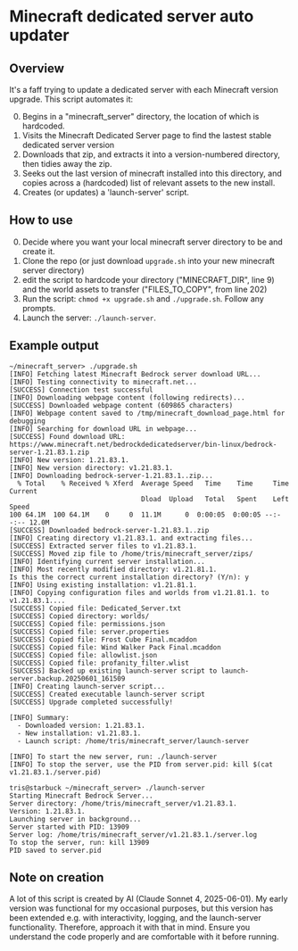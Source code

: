 # Minecraft dedicated server auto updater

## Overview

It's a faff trying to update a dedicated server with each Minecraft version upgrade. This script automates it: 

 0. Begins in a "minecraft_server" directory, the location of which is hardcoded. 
 1. Visits the Minecraft Dedicated Server page to find the lastest stable dedicated server version
 2. Downloads that zip, and extracts it into a version-numbered directory, then tidies away the zip.
 3. Seeks out the last version of minecraft installed into this directory, and copies across a (hardcoded) list of relevant assets to the new install.
 4. Creates (or updates) a 'launch-server' script.

## How to use

 0. Decide where you want your local minecraft server directory to be and create it.
 1. Clone the repo (or just download `upgrade.sh` into your new minecraft server directory)
 2. edit the script to hardcode your directory ("MINECRAFT_DIR", line 9) and the world assets to transfer ("FILES_TO_COPY", from line 202)
 3. Run the script: `chmod +x upgrade.sh` and `./upgrade.sh`. Follow any prompts. 
 4. Launch the server: `./launch-server`.

## Example output

```shell
~/minecraft_server> ./upgrade.sh
[INFO] Fetching latest Minecraft Bedrock server download URL...
[INFO] Testing connectivity to minecraft.net...
[SUCCESS] Connection test successful
[INFO] Downloading webpage content (following redirects)...
[SUCCESS] Downloaded webpage content (609865 characters)
[INFO] Webpage content saved to /tmp/minecraft_download_page.html for debugging
[INFO] Searching for download URL in webpage...
[SUCCESS] Found download URL: https://www.minecraft.net/bedrockdedicatedserver/bin-linux/bedrock-server-1.21.83.1.zip
[INFO] New version: 1.21.83.1.
[INFO] New version directory: v1.21.83.1.
[INFO] Downloading bedrock-server-1.21.83.1..zip...
  % Total    % Received % Xferd  Average Speed   Time    Time     Time  Current
                                 Dload  Upload   Total   Spent    Left  Speed
100 64.1M  100 64.1M    0     0  11.1M      0  0:00:05  0:00:05 --:--:-- 12.0M
[SUCCESS] Downloaded bedrock-server-1.21.83.1..zip
[INFO] Creating directory v1.21.83.1. and extracting files...
[SUCCESS] Extracted server files to v1.21.83.1.
[SUCCESS] Moved zip file to /home/tris/minecraft_server/zips/
[INFO] Identifying current server installation...
[INFO] Most recently modified directory: v1.21.81.1.
Is this the correct current installation directory? (Y/n): y
[INFO] Using existing installation: v1.21.81.1.
[INFO] Copying configuration files and worlds from v1.21.81.1. to v1.21.83.1....
[SUCCESS] Copied file: Dedicated_Server.txt
[SUCCESS] Copied directory: worlds/
[SUCCESS] Copied file: permissions.json
[SUCCESS] Copied file: server.properties
[SUCCESS] Copied file: Frost Cube Final.mcaddon
[SUCCESS] Copied file: Wind Walker Pack Final.mcaddon
[SUCCESS] Copied file: allowlist.json
[SUCCESS] Copied file: profanity_filter.wlist
[SUCCESS] Backed up existing launch-server script to launch-server.backup.20250601_161509
[INFO] Creating launch-server script...
[SUCCESS] Created executable launch-server script
[SUCCESS] Upgrade completed successfully!

[INFO] Summary:
  - Downloaded version: 1.21.83.1.
  - New installation: v1.21.83.1.
  - Launch script: /home/tris/minecraft_server/launch-server

[INFO] To start the new server, run: ./launch-server
[INFO] To stop the server, use the PID from server.pid: kill $(cat v1.21.83.1./server.pid)

tris@starbuck ~/minecraft_server> ./launch-server
Starting Minecraft Bedrock Server...
Server directory: /home/tris/minecraft_server/v1.21.83.1.
Version: 1.21.83.1.
Launching server in background...
Server started with PID: 13909
Server log: /home/tris/minecraft_server/v1.21.83.1./server.log
To stop the server, run: kill 13909
PID saved to server.pid

```

## Note on creation

A lot of this script is created by AI (Claude Sonnet 4, 2025-06-01). My early version was functional for my occasional purposes, but this version has been extended e.g. with interactivity, logging, and the launch-server functionality. Therefore, approach it with that in mind. Ensure you understand the code properly and are comfortable with it before running. 
